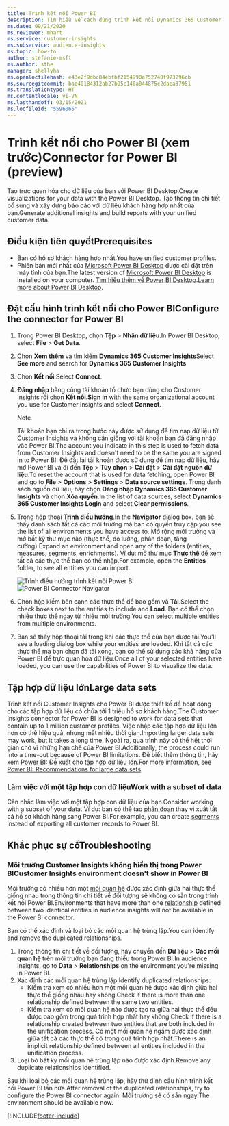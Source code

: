 ```yaml
---
title: Trình kết nối Power BI
description: Tìm hiểu về cách dùng trình kết nối Dynamics 365 Customer Insights trong Power BI.
ms.date: 09/21/2020
ms.reviewer: mhart
ms.service: customer-insights
ms.subservice: audience-insights
ms.topic: how-to
author: stefanie-msft
ms.author: sthe
manager: shellyha
ms.openlocfilehash: e43e2f9dbc84ebfbf2154990a752740f973296cb
ms.sourcegitcommit: bae40184312ab27b95c140a044875c2daea37951
ms.translationtype: HT
ms.contentlocale: vi-VN
ms.lasthandoff: 03/15/2021
ms.locfileid: "5596065"
---
```

# <a name="connector-for-power-bi-preview"></a><span data-ttu-id="94632-103">Trình kết nối cho Power BI (xem trước)</span><span class="sxs-lookup"><span data-stu-id="94632-103">Connector for Power BI (preview)</span></span>

<span data-ttu-id="94632-104">Tạo trực quan hóa cho dữ liệu của bạn với Power BI Desktop.</span><span class="sxs-lookup"><span data-stu-id="94632-104">Create visualizations for your data with the Power BI Desktop.</span></span> <span data-ttu-id="94632-105">Tạo thông tin chi tiết bổ sung và xây dựng báo cáo với dữ liệu khách hàng hợp nhất của bạn.</span><span class="sxs-lookup"><span data-stu-id="94632-105">Generate additional insights and build reports with your unified customer data.</span></span>

## <a name="prerequisites"></a><span data-ttu-id="94632-106">Điều kiện tiên quyết</span><span class="sxs-lookup"><span data-stu-id="94632-106">Prerequisites</span></span>

- <span data-ttu-id="94632-107">Bạn có hồ sơ khách hàng hợp nhất.</span><span class="sxs-lookup"><span data-stu-id="94632-107">You have unified customer profiles.</span></span>
- <span data-ttu-id="94632-108">Phiên bản mới nhất của [Microsoft Power BI Desktop](https://powerbi.microsoft.com/desktop/) được cài đặt trên máy tính của bạn.</span><span class="sxs-lookup"><span data-stu-id="94632-108">The latest version of [Microsoft Power BI Desktop](https://powerbi.microsoft.com/desktop/) is installed on your computer.</span></span> <span data-ttu-id="94632-109">[Tìm hiểu thêm về Power BI Desktop](/power-bi/desktop-what-is-desktop).</span><span class="sxs-lookup"><span data-stu-id="94632-109">[Learn more about Power BI Desktop](/power-bi/desktop-what-is-desktop).</span></span>

## <a name="configure-the-connector-for-power-bi"></a><span data-ttu-id="94632-110">Đặt cấu hình trình kết nối cho Power BI</span><span class="sxs-lookup"><span data-stu-id="94632-110">Configure the connector for Power BI</span></span>

1. <span data-ttu-id="94632-111">Trong Power BI Desktop, chọn **Tệp** > **Nhận dữ liệu**.</span><span class="sxs-lookup"><span data-stu-id="94632-111">In Power BI Desktop, select **File** > **Get Data**.</span></span>

1. <span data-ttu-id="94632-112">Chọn **Xem thêm** và tìm kiếm **Dynamics 365 Customer Insights**</span><span class="sxs-lookup"><span data-stu-id="94632-112">Select **See more** and search for **Dynamics 365 Customer Insights**</span></span>

1. <span data-ttu-id="94632-113">Chọn **Kết nối**.</span><span class="sxs-lookup"><span data-stu-id="94632-113">Select **Connect**.</span></span>

1. <span data-ttu-id="94632-114">**Đăng nhập** bằng cùng tài khoản tổ chức bạn dùng cho Customer Insights rồi chọn **Kết nối**.</span><span class="sxs-lookup"><span data-stu-id="94632-114">**Sign in** with the same organizational account you use for Customer Insights and select **Connect**.</span></span>
   > [!NOTE]
   > <span data-ttu-id="94632-115">Tài khoản bạn chỉ ra trong bước này được sử dụng để tìm nạp dữ liệu từ Customer Insights và không cần giống với tài khoản bạn đã đăng nhập vào Power BI.</span><span class="sxs-lookup"><span data-stu-id="94632-115">The account you indicate in this step is used to fetch data from Customer Insights and doesn't need to be the same you are signed in to Power BI.</span></span> <span data-ttu-id="94632-116">Để đặt lại tài khoản được sử dụng để tìm nạp dữ liệu, hãy mở Power BI và đi đến **Tệp** > **Tùy chọn** > **Cài đặt** > **Cài đặt nguồn dữ liệu**.</span><span class="sxs-lookup"><span data-stu-id="94632-116">To reset the account that is used for data fetching, open Power BI and go to **File** > **Options** > **Settings** > **Data source settings**.</span></span> <span data-ttu-id="94632-117">Trong danh sách nguồn dữ liệu, hãy chọn **Đăng nhập Dynamics 365 Customer Insights** và chọn **Xóa quyền**.</span><span class="sxs-lookup"><span data-stu-id="94632-117">In the list of data sources, select **Dynamics 365 Customer Insights Login** and select **Clear permissions**.</span></span>  

1. <span data-ttu-id="94632-118">Trong hộp thoại **Trình điều hướng**.</span><span class="sxs-lookup"><span data-stu-id="94632-118">In the **Navigator** dialog box.</span></span> <span data-ttu-id="94632-119">bạn sẽ thấy danh sách tất cả các môi trường mà bạn có quyền truy cập.</span><span class="sxs-lookup"><span data-stu-id="94632-119">you see the list of all environments you have access to.</span></span> <span data-ttu-id="94632-120">Mở rộng môi trường và mở bất kỳ thư mục nào (thực thể, đo lường, phân đoạn, tăng cường).</span><span class="sxs-lookup"><span data-stu-id="94632-120">Expand an environment and open any of the folders (entities, measures, segments, enrichments).</span></span> <span data-ttu-id="94632-121">Ví dụ: mở thư mục **Thực thể** để xem tất cả các thực thể bạn có thể nhập.</span><span class="sxs-lookup"><span data-stu-id="94632-121">For example, open the **Entities** folder, to see all entities you can import.</span></span>

   <span data-ttu-id="94632-122">![Trình điều hướng trình kết nối Power BI](media/power-bi-navigator.png "Trình điều hướng trình kết nối Power BI")</span><span class="sxs-lookup"><span data-stu-id="94632-122">![Power BI Connector Navigator](media/power-bi-navigator.png "Power BI Connector Navigator")</span></span>

1. <span data-ttu-id="94632-123">Chọn hộp kiểm bên cạnh các thực thể để bao gồm và **Tải**.</span><span class="sxs-lookup"><span data-stu-id="94632-123">Select the check boxes next to the entities to include and **Load**.</span></span> <span data-ttu-id="94632-124">Bạn có thể chọn nhiều thực thể ngay từ nhiều môi trường.</span><span class="sxs-lookup"><span data-stu-id="94632-124">You can select multiple entities from multiple environments.</span></span>

1. <span data-ttu-id="94632-125">Bạn sẽ thấy hộp thoại tải trong khi các thực thể của bạn được tải.</span><span class="sxs-lookup"><span data-stu-id="94632-125">You'll see a loading dialog box while your entities are loaded.</span></span> <span data-ttu-id="94632-126">Khi tất cả các thực thể mà bạn chọn đã tải xong, bạn có thể sử dụng các khả năng của Power BI để trực quan hóa dữ liệu.</span><span class="sxs-lookup"><span data-stu-id="94632-126">Once all of your selected entities have loaded, you can use the capabilities of Power BI to visualize the data.</span></span>

## <a name="large-data-sets"></a><span data-ttu-id="94632-127">Tập hợp dữ liệu lớn</span><span class="sxs-lookup"><span data-stu-id="94632-127">Large data sets</span></span>

<span data-ttu-id="94632-128">Trình kết nối Customer Insights cho Power BI được thiết kế để hoạt động cho các tập hợp dữ liệu có chứa tới 1 triệu hồ sơ khách hàng.</span><span class="sxs-lookup"><span data-stu-id="94632-128">The Customer Insights connector for Power BI is designed to work for data sets that contain up to 1 million customer profiles.</span></span> <span data-ttu-id="94632-129">Việc nhập các tập hợp dữ liệu lớn hơn có thể hiệu quả, nhưng mất nhiều thời gian.</span><span class="sxs-lookup"><span data-stu-id="94632-129">Importing larger data sets may work, but it takes a long time.</span></span> <span data-ttu-id="94632-130">Ngoài ra, quá trình này có thể hết thời gian chờ vì những hạn chế của Power BI.</span><span class="sxs-lookup"><span data-stu-id="94632-130">Additionally, the process could run into a time-out because of Power BI limitations.</span></span> <span data-ttu-id="94632-131">Để biết thêm thông tin, hãy xem [Power BI: Đề xuất cho tập hợp dữ liệu lớn](/power-bi/admin/service-premium-what-is#large-datasets).</span><span class="sxs-lookup"><span data-stu-id="94632-131">For more information, see [Power BI: Recommendations for large data sets](/power-bi/admin/service-premium-what-is#large-datasets).</span></span> 

### <a name="work-with-a-subset-of-data"></a><span data-ttu-id="94632-132">Làm việc với một tập hợp con dữ liệu</span><span class="sxs-lookup"><span data-stu-id="94632-132">Work with a subset of data</span></span>

<span data-ttu-id="94632-133">Cân nhắc làm việc với một tập hợp con dữ liệu của bạn.</span><span class="sxs-lookup"><span data-stu-id="94632-133">Consider working with a subset of your data.</span></span> <span data-ttu-id="94632-134">Ví dụ: bạn có thể tạo [phân đoạn](segments.md) thay vì xuất tất cả hồ sơ khách hàng sang Power BI.</span><span class="sxs-lookup"><span data-stu-id="94632-134">For example, you can create [segments](segments.md) instead of exporting all customer records to Power BI.</span></span>

## <a name="troubleshooting"></a><span data-ttu-id="94632-135">Khắc phục sự cố</span><span class="sxs-lookup"><span data-stu-id="94632-135">Troubleshooting</span></span>

### <a name="customer-insights-environment-doesnt-show-in-power-bi"></a><span data-ttu-id="94632-136">Môi trường Customer Insights không hiển thị trong Power BI</span><span class="sxs-lookup"><span data-stu-id="94632-136">Customer Insights environment doesn't show in Power BI</span></span>

<span data-ttu-id="94632-137">Môi trường có nhiều hơn một [mối quan hệ](relationships.md) được xác định giữa hai thực thể giống nhau trong thông tin chi tiết về đối tượng sẽ không có sẵn trong trình kết nối Power BI.</span><span class="sxs-lookup"><span data-stu-id="94632-137">Environments that have more than one [relationship](relationships.md) defined between two identical entities in audience insights will not be available in the Power BI connector.</span></span>

<span data-ttu-id="94632-138">Bạn có thể xác định và loại bỏ các mối quan hệ trùng lặp.</span><span class="sxs-lookup"><span data-stu-id="94632-138">You can identify and remove the duplicated relationships.</span></span>

1. <span data-ttu-id="94632-139">Trong thông tin chi tiết về đối tượng, hãy chuyển đến **Dữ liệu** > **Các mối quan hệ** trên môi trường bạn đang thiếu trong Power BI.</span><span class="sxs-lookup"><span data-stu-id="94632-139">In audience insights, go to **Data** > **Relationships** on the environment you're missing in Power BI.</span></span>
2. <span data-ttu-id="94632-140">Xác định các mối quan hệ trùng lặp:</span><span class="sxs-lookup"><span data-stu-id="94632-140">Identify duplicated relationships:</span></span>
   - <span data-ttu-id="94632-141">Kiểm tra xem có nhiều hơn một mối quan hệ được xác định giữa hai thực thể giống nhau hay không.</span><span class="sxs-lookup"><span data-stu-id="94632-141">Check if there is more than one relationship defined between the same two entities.</span></span>
   - <span data-ttu-id="94632-142">Kiểm tra xem có mối quan hệ nào được tạo ra giữa hai thực thể đều được bao gồm trong quá trình hợp nhất hay không.</span><span class="sxs-lookup"><span data-stu-id="94632-142">Check if there is a relationship created between two entities that are both included in the unification process.</span></span> <span data-ttu-id="94632-143">Có một mối quan hệ ngầm được xác định giữa tất cả các thực thể có trong quá trình hợp nhất.</span><span class="sxs-lookup"><span data-stu-id="94632-143">There is an implicit relationship defined between all entities included in the unification process.</span></span>
3. <span data-ttu-id="94632-144">Loại bỏ bất kỳ mối quan hệ trùng lặp nào được xác định.</span><span class="sxs-lookup"><span data-stu-id="94632-144">Remove any duplicate relationships identified.</span></span>

<span data-ttu-id="94632-145">Sau khi loại bỏ các mối quan hệ trùng lặp, hãy thử định cấu hình trình kết nối Power BI lần nữa.</span><span class="sxs-lookup"><span data-stu-id="94632-145">After removal of the duplicated relationships, try to configure the Power BI connector again.</span></span> <span data-ttu-id="94632-146">Môi trường sẽ có sẵn ngay.</span><span class="sxs-lookup"><span data-stu-id="94632-146">The environment should be available now.</span></span>

[!INCLUDE[footer-include](../includes/footer-banner.md)]
